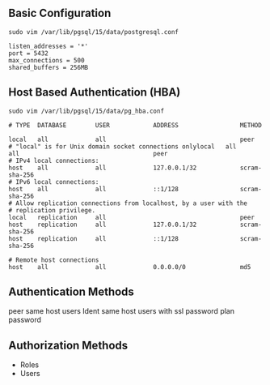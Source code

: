 ## Basic Configuration

```
sudo vim /var/lib/pgsql/15/data/postgresql.conf
```

```
listen_addresses = '*' 
port = 5432
max_connections = 500   
shared_buffers = 256MB 
```

## Host Based Authentication (HBA)
```
sudo vim /var/lib/pgsql/15/data/pg_hba.conf
```
```
# TYPE  DATABASE        USER            ADDRESS                 METHOD

local   all             all                                     peer
# "local" is for Unix domain socket connections onlylocal   all             all                                     peer
# IPv4 local connections:
host    all             all             127.0.0.1/32            scram-sha-256
# IPv6 local connections:
host    all             all             ::1/128                 scram-sha-256
# Allow replication connections from localhost, by a user with the
# replication privilege.
local   replication     all                                     peer
host    replication     all             127.0.0.1/32            scram-sha-256
host    replication     all             ::1/128                 scram-sha-256

# Remote host connections
host    all             all             0.0.0.0/0               md5
```


## Authentication Methods

peer    same host users
Ident   same host users with ssl
password    plan password


## Authorization Methods

- Roles
- Users 